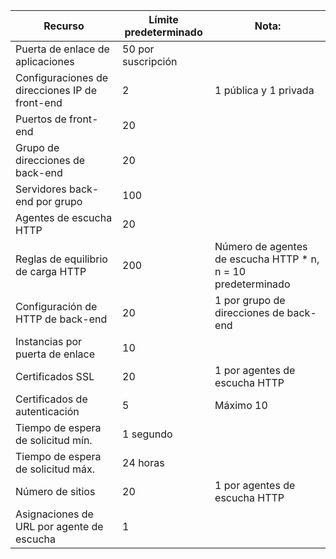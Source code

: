 | Recurso | Límite predeterminado | Nota: |
| --- | --- | --- |
| Puerta de enlace de aplicaciones |50 por suscripción | |
| Configuraciones de direcciones IP de front-end |2 |1 pública y 1 privada |
| Puertos de front-end |20 | |
| Grupo de direcciones de back-end |20 | |
| Servidores back-end por grupo |100 | |
| Agentes de escucha HTTP |20 | |
| Reglas de equilibrio de carga HTTP |200 |Número de agentes de escucha HTTP * n, n = 10 predeterminado |
| Configuración de HTTP de back-end |20 |1 por grupo de direcciones de back-end |
| Instancias por puerta de enlace |10 | |
| Certificados SSL |20 |1 por agentes de escucha HTTP |
| Certificados de autenticación |5 | Máximo 10 |
| Tiempo de espera de solicitud mín. |1 segundo | |
| Tiempo de espera de solicitud máx. |24 horas | |
| Número de sitios |20 |1 por agentes de escucha HTTP |
| Asignaciones de URL por agente de escucha |1 | |

